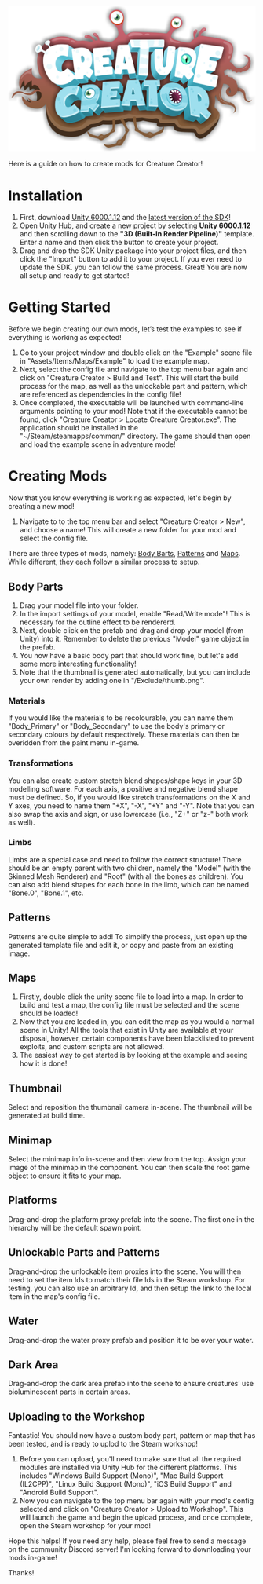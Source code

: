![Creature Creator Logo](./Logo.png)

Here is a guide on how to create mods for Creature Creator!

# Installation
1. First, download [Unity 6000.1.12](https://unity.com/releases/editor/whats-new/6000.1.12) and the [latest version of the SDK](https://github.com/daniellochner/creature-creator-sdk/releases)!
2. Open Unity Hub, and create a new project by selecting **Unity 6000.1.12** and then scrolling down to the **"3D (Built-In Render Pipeline)"** template. Enter a name and then click the button to create your project.
3. Drag and drop the SDK Unity package into your project files, and then click the "Import" button to add it to your project. If you ever need to update the SDK. you can follow the same process.
Great! You are now all setup and ready to get started!

# Getting Started
Before we begin creating our own mods, let’s test the examples to see if everything is working as expected!
1. Go to your project window and double click on the "Example" scene file in "Assets/Items/Maps/Example" to load the example map.
2. Next, select the config file and navigate to the top menu bar again and click on "Creature Creator > Build and Test". This will start the build process for the map, as well as the unlockable part and pattern, which are referenced as dependencies in the config file!
3. Once completed, the executable will be launched with command-line arguments pointing to your mod! Note that if the executable cannot be found, click "Creature Creator > Locate Creature Creator.exe". The application should be installed in the "~/Steam/steamapps/common/" directory.
The game should then open and load the example scene in adventure mode!

# Creating Mods
Now that you know everything is working as expected, let's begin by creating a new mod!
1. Navigate to to the top menu bar and select "Creature Creator > New", and choose a name! This will create a new folder for your mod and select the config file.
  
There are three types of mods, namely: [Body Barts](##body-parts), [Patterns](##patterns) and [Maps](##maps). While different, they each follow a similar process to setup.

## Body Parts
1. Drag your model file into your folder.
2. In the import settings of your model, enable "Read/Write mode"! This is necessary for the outline effect to be rendererd.
3. Next, double click on the prefab and drag and drop your model (from Unity) into it. Remember to delete the previous "Model" game object in the prefab.
4. You now have a basic body part that should work fine, but let's add some more interesting functionality!
5. Note that the thumbnail is generated automatically, but you can include your own render by adding one in "/Exclude/thumb.png".

### Materials
If you would like the materials to be recolourable, you can name them "Body_Primary" or "Body_Secondary" to use the body's primary or secondary colours by default respectively. These materials can then be overidden from the paint menu in-game.

### Transformations
You can also create custom stretch blend shapes/shape keys in your 3D modelling software. For each axis, a positive and negative blend shape must be defined. So, if you would like stretch transformations on the X and Y axes, you need to name them "+X", "-X", "+Y" and "-Y". Note that you can also swap the axis and sign, or use lowercase (i.e., "Z+" or "z-" both work as well).

### Limbs
Limbs are a special case and need to follow the correct structure! There should be an empty parent with two children, namely the "Model" (with the Skinned Mesh Renderer) and "Root" (with all the bones as children). You can also add blend shapes for each bone in the limb, which can be named "Bone.0", "Bone.1", etc.

## Patterns
Patterns are quite simple to add! To simplify the process, just open up the generated template file and edit it, or copy and paste from an existing image.

## Maps
1. Firstly, double click the unity scene file to load into a map. In order to build and test a map, the config file must be selected and the scene should be loaded!
2. Now that you are loaded in, you can edit the map as you would a normal scene in Unity! All the tools that exist in Unity are available at your disposal, however, certain components have been blacklisted to prevent exploits, and custom scripts are not allowed.
3. The easiest way to get started is by looking at the example and seeing how it is done!

## Thumbnail
Select and reposition the thumbnail camera in-scene. The thumbnail will be generated at build time.

## Minimap
Select the minimap info in-scene and then view from the top. Assign your image of the minimap in the component. You can then scale the root game object to ensure it fits to your map.

## Platforms
Drag-and-drop the platform proxy prefab into the scene. The first one in the hierarchy will be the default spawn point.

## Unlockable Parts and Patterns
Drag-and-drop the unlockable item proxies into the scene. You will then need to set the item Ids to match their file Ids in the Steam workshop. For testing, you can also use an arbitrary Id, and then setup the link to the local item in the map's config file.

## Water
Drag-and-drop the water proxy prefab and position it to be over your water.

## Dark Area
Drag-and-drop the dark area prefab into the scene to ensure creatures’ use bioluminescent parts in certain areas.

## Uploading to the Workshop
Fantastic! You should now have a custom body part, pattern or map that has been tested, and is ready to uplod to the Steam workshop!
1. Before you can upload, you'll need to make sure that all the required modules are installed via Unity Hub for the different platforms. This includes "Windows Build Support (Mono)", "Mac Build Support (IL2CPP)", "Linux Build Support (Mono)", "iOS Build Support" and "Android Build Support".
2. Now you can navigate to the top menu bar again with your mod's config selected and click on "Creature Creator > Upload to Workshop".
This will launch the game and begin the upload process, and once complete, open the Steam workshop for your mod!

Hope this helps! If you need any help, please feel free to send a message on the community Discord server! I'm looking forward to downloading your mods in-game!

Thanks!
